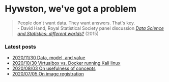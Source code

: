 # Hywston, we've got a problem

> People don't want data. They want answers. That's key.  
   \- David Hand, Royal Statistical Society panel discussion [*Data Science and Statistics: different worlds?*](https://youtu.be/C1zMUjHOLr4?t=607) (2015)

### Latest posts
* [2020/11/30 Data, model, and value](/blog_posts/20201130_data_model_value.md)
* [2020/10/30 Virtualbox vs. Docker running Kali linux](/blog_posts/20201030_virtualbox_docker_kali_linux.md)
* [2020/08/03 On usefulness of concepts](/blog_posts/20200803_on_usefulness_of_concepts.md)
* [2020/07/05 On image registration](/blog_posts/20200705_on_image_registration.md)
